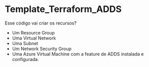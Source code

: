 # Template_Terraform_ADDS

Esse código vai criar os recursos?

* Um Resource Group
* Uma Virtual Network
* Uma Subnet
* Um Network Security Group 
* Uma Azure Virtual Machine com a feature de ADDS instalada e configurada.

